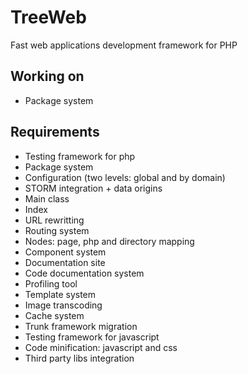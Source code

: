 # TreeWeb
Fast web applications development framework for PHP

## Working on

* Package system

## Requirements

* Testing framework for php
* Package system
* Configuration (two levels: global and by domain)
* STORM integration + data origins
* Main class
* Index
* URL rewritting
* Routing system
* Nodes: page, php and directory mapping
* Component system
* Documentation site
* Code documentation system
* Profiling tool
* Template system
* Image transcoding
* Cache system
* Trunk framework migration
* Testing framework for javascript
* Code minification: javascript and css
* Third party libs integration
